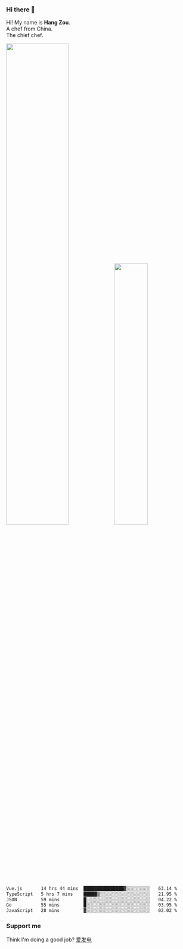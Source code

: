 ### Hi there 👋

Hi! My name is **Hang Zou**.  
A chef from China.  
The chief chef.

<img align="" width="57.5%" src="https://github-readme-stats.vercel.app/api?username=zouhangwithsweet&hide_title=true&hide_border=true&show_icons=true&include_all_commits=true&line_height=21" /><img align="" width="42.4%" src="https://github-readme-stats.vercel.app/api/top-langs/?username=zouhangwithsweet&hide_title=true&hide_border=true&layout=compact" />

<!--START_SECTION:waka-->

```txt
Vue.js       14 hrs 44 mins  ███████████████▓░░░░░░░░░   63.14 %
TypeScript   5 hrs 7 mins    █████▒░░░░░░░░░░░░░░░░░░░   21.95 %
JSON         59 mins         █░░░░░░░░░░░░░░░░░░░░░░░░   04.22 %
Go           55 mins         █░░░░░░░░░░░░░░░░░░░░░░░░   03.95 %
JavaScript   28 mins         ▓░░░░░░░░░░░░░░░░░░░░░░░░   02.02 %
```

<!--END_SECTION:waka-->

### Support me

Think I'm doing a good job? [爱发电](https://afdian.net/@zouhangsweet)

